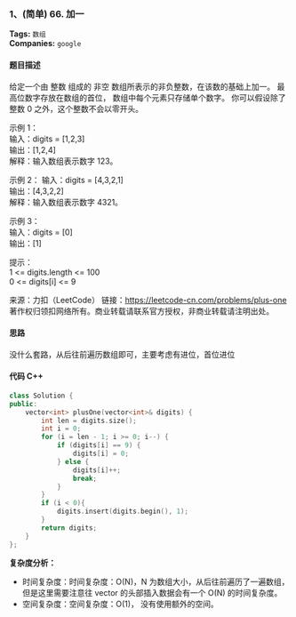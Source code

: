 ### 1、(简单) 66. 加一
**Tags:**  `数组`  
**Companies:** `google`

#### 题目描述
给定一个由 整数 组成的 非空 数组所表示的非负整数，在该数的基础上加一。
最高位数字存放在数组的首位， 数组中每个元素只存储单个数字。
你可以假设除了整数 0 之外，这个整数不会以零开头。

示例 1：  
输入：digits = [1,2,3]  
输出：[1,2,4]  
解释：输入数组表示数字 123。  

示例 2：
输入：digits = [4,3,2,1]  
输出：[4,3,2,2]  
解释：输入数组表示数字 4321。 

示例 3：  
输入：digits = [0]  
输出：[1]  

提示：  
  1 <= digits.length <= 100  
  0 <= digits[i] <= 9

来源：力扣（LeetCode）
链接：https://leetcode-cn.com/problems/plus-one
著作权归领扣网络所有。商业转载请联系官方授权，非商业转载请注明出处。


#### 思路
没什么套路，从后往前遍历数组即可，主要考虑有进位，首位进位

#### 代码  C++
```c++
class Solution {
public:
    vector<int> plusOne(vector<int>& digits) {
        int len = digits.size();
        int i = 0;
        for (i = len - 1; i >= 0; i--) {
            if (digits[i] == 9) {
                digits[i] = 0;
            } else {
                digits[i]++;
                break;
            }
        }
        if (i < 0){
            digits.insert(digits.begin(), 1);
        }
        return digits;
    }
};
```

**复杂度分析：**
- 时间复杂度：时间复杂度：O(N)，N 为数组大小，从后往前遍历了一遍数组，但是这里需要注意往 vector 的头部插入数据会有一个 O(N) 的时间复杂度。
- 空间复杂度：空间复杂度：O(1)， 没有使用额外的空间。



